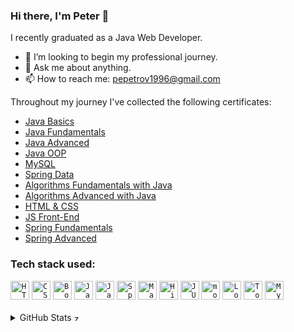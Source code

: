 ### Hi there, I'm Peter 👋

I recently graduated as a Java Web Developer.

- 👯 I’m looking to begin my professional journey.
- 💬 Ask me about anything.
- 📫 How to reach me: pepetrov1996@gmail.com

Throughout my journey I've collected the following certificates:

<ul>
  <li><a href="https://softuni.bg/certificates/details/142247/02c6afca">Java Basics</a></li>
  <li><a href="https://softuni.bg/certificates/details/148520/dda11e35">Java Fundamentals</a></li>
  <li><a href="https://softuni.bg/certificates/details/161712/9d6ac1d2">Java Advanced</a></li>
  <li><a href="https://softuni.bg/certificates/details/168960/cee775d1">Java OOP</a></li>
  <li><a href="https://softuni.bg/certificates/details/172087/ccbf3814">MySQL</a></li>
  <li><a href="https://softuni.bg/certificates/details/180497/274448dc">Spring Data</a></li>
  <li><a href="https://softuni.bg/certificates/details/176658/60735c94">Algorithms Fundamentals with Java</a></li>
  <li><a href="https://softuni.bg/certificates/details/184512/0f988bff">Algorithms Advanced with Java</a></li>
  <li><a href="https://softuni.bg/certificates/details/190665/6b7ef87a">HTML & CSS</a></li>
  <li><a href="https://softuni.bg/certificates/details/199086/9a35a9ae">JS Front-End</a></li>
  <li><a href="https://softuni.bg/certificates/details/219276/a9c177e5">Spring Fundamentals</a></li>
  <li><a href="https://softuni.bg/certificates/details/223302/3b97ef87">Spring Advanced</a></li>
</ul>


### Tech stack used:
<div>
	<code><img width="30" src="https://user-images.githubusercontent.com/25181517/192158954-f88b5814-d510-4564-b285-dff7d6400dad.png" alt="HTML" title="HTML"/></code>
	<code><img width="30" src="https://user-images.githubusercontent.com/25181517/183898674-75a4a1b1-f960-4ea9-abcb-637170a00a75.png" alt="CSS" title="CSS"/></code>
	<code><img width="30" src="https://user-images.githubusercontent.com/25181517/183898054-b3d693d4-dafb-4808-a509-bab54cf5de34.png" alt="Bootstrap" title="Bootstrap"/></code>
	<code><img width="30" src="https://user-images.githubusercontent.com/25181517/117447155-6a868a00-af3d-11eb-9cfe-245df15c9f3f.png" alt="JavaScript" title="JavaScript"/></code>
	<code><img width="30" src="https://user-images.githubusercontent.com/25181517/117201156-9a724800-adec-11eb-9a9d-3cd0f67da4bc.png" alt="Java" title="Java"/></code>
	<code><img width="30" src="https://user-images.githubusercontent.com/25181517/117201470-f6d56780-adec-11eb-8f7c-e70e376cfd07.png" alt="Spring" title="Spring"/></code>
	<code><img width="30" src="https://user-images.githubusercontent.com/25181517/117207242-07d5a700-adf4-11eb-975e-be04e62b984b.png" alt="Maven" title="Maven"/></code>
	<code><img width="30" src="https://user-images.githubusercontent.com/25181517/117207493-49665200-adf4-11eb-808e-a9c0fcc2a0a0.png" alt="Hibernate" title="Hibernate"/></code>
	<code><img width="30" src="https://user-images.githubusercontent.com/25181517/117533873-484d4480-afef-11eb-9fad-67c8605e3592.png" alt="JUnit" title="JUnit"/></code>
	<code><img width="30" src="https://user-images.githubusercontent.com/25181517/183892181-ad32b69e-3603-418c-b8e7-99e976c2a784.png" alt="mocikto" title="mocikto"/></code>
	<code><img width="30" src="https://user-images.githubusercontent.com/25181517/190229463-87fa862f-ccf0-48da-8023-940d287df610.png" alt="Lombok" title="Lombok"/></code>
	<code><img width="30" src="https://user-images.githubusercontent.com/25181517/183894676-137319b5-1364-4b6a-ba4f-e9fc94ddc4aa.png" alt="Tomcat" title="Tomcat"/></code>
	<code><img width="30" src="https://user-images.githubusercontent.com/25181517/183896128-ec99105a-ec1a-4d85-b08b-1aa1620b2046.png" alt="MySQL" title="MySQL"/></code>
</div>

<br>

<details>
  <summary>GitHub Stats <img height="12em" src="https://github.githubassets.com/images/icons/emoji/unicode/26a1.png?v8" alt="zap" title="zap"/></summary>
<br>

![](https://komarev.com/ghpvc/?username=PePetrov96)

<br>

![PePetrov96's Stats](https://github-readme-stats.vercel.app/api?username=PePetrov96&theme=cobalt&show_icons=true&hide_border=true&count_private=true)

![PePetrov96's Streak](https://github-readme-streak-stats.herokuapp.com/?user=PePetrov96&theme=cobalt&hide_border=true)

![PePetrov96's Top Languages](https://github-readme-stats.vercel.app/api/top-langs/?username=PePetrov96&theme=cobalt&show_icons=true&hide_border=true&layout=compact)

<br>

[![Star History Chart](https://api.star-history.com/svg?repos=PePetrov96/EpicByte,PePetrov96/SoftUni_Software_Engineering&type=Date)](https://star-history.com/#PePetrov96/EpicByte&PePetrov96/SoftUni_Software_Engineering&Date)

</details>


